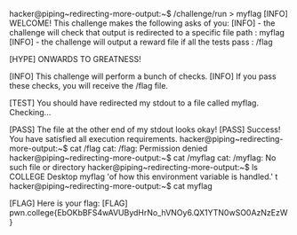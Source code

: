 hacker@piping~redirecting-more-output:~$ /challenge/run > myflag
[INFO] WELCOME! This challenge makes the following asks of you:
[INFO] - the challenge will check that output is redirected to a specific file path : myflag
[INFO] - the challenge will output a reward file if all the tests pass : /flag

[HYPE] ONWARDS TO GREATNESS!

[INFO] This challenge will perform a bunch of checks.
[INFO] If you pass these checks, you will receive the /flag file.

[TEST] You should have redirected my stdout to a file called myflag. Checking...

[PASS] The file at the other end of my stdout looks okay!
[PASS] Success! You have satisfied all execution requirements.
hacker@piping~redirecting-more-output:~$ cat /flag
cat: /flag: Permission denied
hacker@piping~redirecting-more-output:~$ cat /myflag
cat: /myflag: No such file or directory
hacker@piping~redirecting-more-output:~$ ls
 COLLEGE   Desktop   myflag  'of how this environment variable is handled.'   t
hacker@piping~redirecting-more-output:~$ cat myflag

[FLAG] Here is your flag:
[FLAG] pwn.college{EbOKbBFS4wAVUBydHrNo_hVNOy6.QX1YTN0wSO0AzNzEzW}

